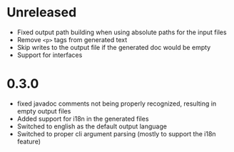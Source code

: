 # Unreleased

- Fixed output path building when using absolute paths for the input files
- Remove `<p>` tags from generated text
- Skip writes to the output file if the generated doc would be empty
- Support for interfaces

# 0.3.0

- fixed javadoc comments not being properly recognized, resulting in empty output files
- Added support for i18n in the generated files
- Switched to english as the default output language
- Switched to proper cli argument parsing (mostly to support the i18n feature)
